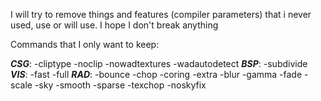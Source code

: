 I will try to remove things and features (compiler parameters) that i never used, use or will use. I hope I don't break anything

Commands that I only want to keep:

***CSG***: -cliptype -noclip -nowadtextures -wadautodetect
***BSP***: -subdivide
***VIS***: -fast -full
***RAD***: -bounce -chop -coring -extra -blur -gamma -fade -scale -sky -smooth -sparse -texchop -noskyfix

